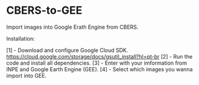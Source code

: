 # CBERS-to-GEE
Import images into Google Erath Engine from CBERS.

Installation:

[1] - Download and configure Google Cloud SDK. https://cloud.google.com/storage/docs/gsutil_install?hl=pt-br
[2] - Run the code and install all dependencies.
[3] - Enter with your imformation from INPE and Google Earth Engine (GEE).
[4] - Select which images you wanna import into GEE.
